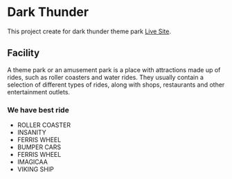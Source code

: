 # Dark Thunder

This project create for dark thunder theme park [Live Site](https://dark-thunder007.web.app/).

## Facility

A theme park or an amusement park is a place with attractions made up of rides, such as roller coasters and water rides. They usually contain a selection of different types of rides, along with shops, restaurants and other entertainment outlets.

### We have best ride

-  ROLLER COASTER
-  INSANITY
-  FERRIS WHEEL
-  BUMPER CARS
-  FERRIS WHEEL
-  IMAGICAA
-  VIKING SHIP
